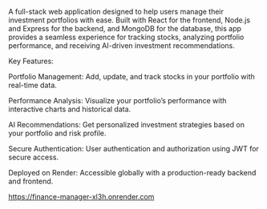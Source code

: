 A full-stack web application designed to help users manage their investment portfolios with ease. Built with React for the frontend, Node.js and Express for the backend, and MongoDB for the database, this app provides a seamless experience for tracking stocks, analyzing portfolio performance, and receiving AI-driven investment recommendations.

Key Features:

Portfolio Management: Add, update, and track stocks in your portfolio with real-time data.

Performance Analysis: Visualize your portfolio’s performance with interactive charts and historical data.

AI Recommendations: Get personalized investment strategies based on your portfolio and risk profile.

Secure Authentication: User authentication and authorization using JWT for secure access.

Deployed on Render: Accessible globally with a production-ready backend and frontend.

https://finance-manager-xl3h.onrender.com
